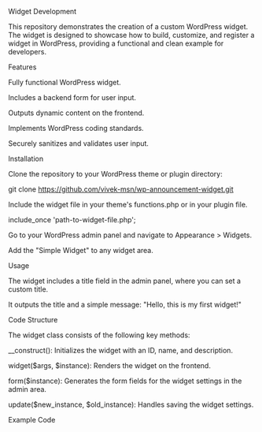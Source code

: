 Widget Development

This repository demonstrates the creation of a custom WordPress widget. The widget is designed to showcase how to build, customize, and register a widget in WordPress, providing a functional and clean example for developers.

Features

Fully functional WordPress widget.

Includes a backend form for user input.

Outputs dynamic content on the frontend.

Implements WordPress coding standards.

Securely sanitizes and validates user input.

Installation

Clone the repository to your WordPress theme or plugin directory:

git clone https://github.com/vivek-msn/wp-announcement-widget.git

Include the widget file in your theme's functions.php or in your plugin file.

include_once 'path-to-widget-file.php';

Go to your WordPress admin panel and navigate to Appearance > Widgets.

Add the "Simple Widget" to any widget area.

Usage

The widget includes a title field in the admin panel, where you can set a custom title.

It outputs the title and a simple message: "Hello, this is my first widget!"

Code Structure

The widget class consists of the following key methods:

__construct(): Initializes the widget with an ID, name, and description.

widget($args, $instance): Renders the widget on the frontend.

form($instance): Generates the form fields for the widget settings in the admin area.

update($new_instance, $old_instance): Handles saving the widget settings.

Example Code